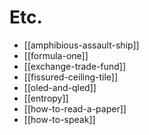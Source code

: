 # Etc.

* [[amphibious-assault-ship]]
* [[formula-one]]
* [[exchange-trade-fund]]
* [[fissured-ceiling-tile]]
* [[oled-and-qled]]
* [[entropy]]
* [[how-to-read-a-paper]]
* [[how-to-speak]]

